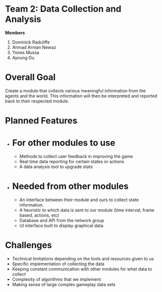 # Team 2: Data Collection and Analysis

**Members**
1. Dominick Radcliffe
2. Ahmad Arman Newaz
3. Yones Mussa
4. Ayoung Du
  

# Overall Goal
Create a module that collects various meaningful information from the agents and the world. This information will then be interpreted and reported back to their respected module.

# Planned Features
- # For other modules to use
    - Methods to collect user feedback in improving the game
    - Real time data reporting for certain states or actions
    - A data analysis tool to upgrade stats
- # Needed from other modules
    - An interface between their module and ours to collect state information.
    - A heuristic to which data is sent to our module (time interval, frame based, actions, etc)
    - Database and API from the network group
    - UI interface built to display graphical data
# Challenges
 - Technical limitations depending on the tools and resources given to us
 - Specific implementation of collecting the data
 - Keeping constant communication with other modules for what data to collect
 - Complexity of algorithms that we implement
 - Making sense of large complex gameplay data sets